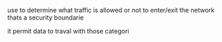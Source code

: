 use to determine what traffic is allowed or not to enter/exit the network
thats a security boundarie

it permit data to traval with those categori